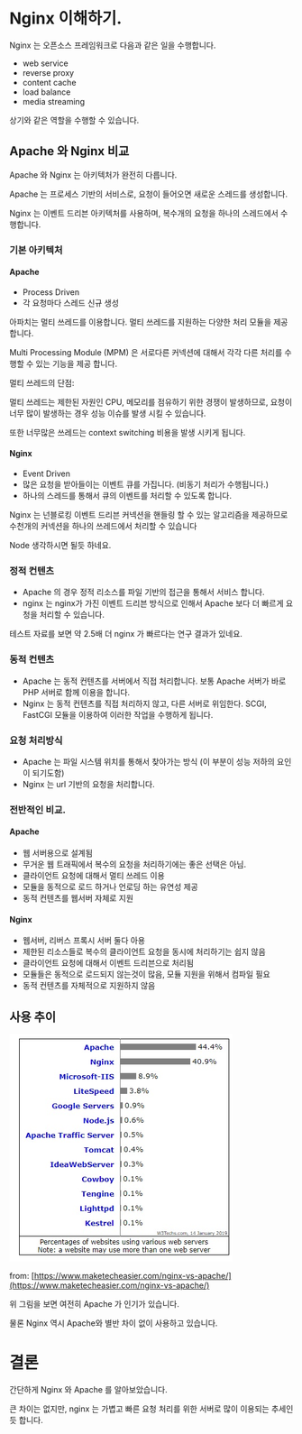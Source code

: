 # Nginx 이해하기.

Nginx 는 오픈소스 프레임워크로 다음과 같은 일을 수행합니다.

-   web service
-   reverse proxy
-   content cache
-   load balance
-   media streaming

상기와 같은 역할을 수행할 수 있습니다.

## Apache 와 Nginx 비교

Apache 와 Nginx 는 아키텍처가 완전히 다릅니다.

Apache 는 프로세스 기반의 서비스로, 요청이 들어오면 새로운 스레드를 생성합니다.

Nginx 는 이벤트 드리븐 아키텍처를 사용하며, 복수개의 요청을 하나의 스레드에서 수행합니다.

### 기본 아키텍처

#### Apache

-   Process Driven
-   각 요청마다 스레드 신규 생성

아파치는 멀티 쓰레드를 이용합니다. 멀티 쓰레드를 지원하는 다양한 처리 모듈을 제공합니다.

Multi Processing Module (MPM) 은 서로다른 커넥션에 대해서 각각 다른 처리를 수행할 수 있는 기능을 제공 합니다.

멀티 쓰레드의 단점:

멀티 쓰레드는 제한된 자원인 CPU, 메모리를 점유하기 위한 경쟁이 발생하므로, 요청이 너무 많이 발생하는 경우 성능 이슈를 발생 시킬 수 있습니다.

또한 너무많은 쓰레드는 context switching 비용을 발생 시키게 됩니다.

#### Nginx

-   Event Driven
-   많은 요청을 받아들이는 이벤트 큐를 가집니다. (비동기 처리가 수행됩니다.)
-   하나의 스레드를 통해서 큐의 이벤트를 처리할 수 있도록 합니다.

Nginx 는 넌블로킹 이벤트 드리븐 커넥션을 핸들링 할 수 있는 알고리즘을 제공하므로 수천개의 커넥션을 하나의 쓰레드에서 처리할 수 있습니다

Node 생각하시면 될듯 하네요.

### 정적 컨텐츠

-   Apache 의 경우 정적 리소스를 파일 기반의 접근을 통해서 서비스 합니다.
-   nginx 는 nginx가 가진 이벤트 드리븐 방식으로 인해서 Apache 보다 더 빠르게 요청을 처리할 수 있습니다.

테스트 자료를 보면 약 2.5배 더 nginx 가 빠르다는 연구 결과가 있네요.

### 동적 컨텐츠

-   Apache 는 동적 컨텐츠를 서버에서 직접 처리합니다. 보통 Apache 서버가 바로 PHP 서버로 함께 이용을 합니다.
-   Nginx 는 동적 컨텐츠를 직접 처리하지 않고, 다른 서버로 위임한다. SCGI, FastCGI 모듈을 이용하여 이러한 작업을 수행하게 됩니다.

### 요청 처리방식

-   Apache 는 파일 시스템 위치를 통해서 찾아가는 방식 (이 부분이 성능 저하의 요인이 되기도함)
-   Nginx 는 url 기반의 요청을 처리합니다.

### 전반적인 비교.

#### Apache

-   웹 서버용으로 설계됨
-   무거운 웹 트래픽에서 복수의 요청을 처리하기에는 좋은 선택은 아님.
-   클라이언트 요청에 대해서 멀티 쓰레드 이용
-   모듈을 동적으로 로드 하거나 언로딩 하는 유연성 제공
-   동적 컨텐츠를 웹서버 자체로 지원

#### Nginx

-   웹서버, 리버스 프록시 서버 둘다 아용
-   제한된 리소스들로 복수의 클라이언트 요청을 동시에 처리하기는 쉽지 않음
-   클라이언트 요청에 대해서 이벤트 드리븐으로 처리됨
-   모듈들은 동적으로 로드되지 않는것이 많음, 모듈 지원을 위해서 컴파일 필요
-   동적 컨텐츠를 자체적으로 지원하지 않음

## 사용 추이

![webserver.jpg](./webserver.jpg)

from: [https://www.maketecheasier.com/nginx-vs-apache/](https://www.maketecheasier.com/nginx-vs-apache/)

위 그림을 보면 여전히 Apache 가 인기가 있습니다.

물론 Nginx 역시 Apache와 별반 차이 없이 사용하고 있습니다.

# 결론

간단하게 Nginx 와 Apache 를 알아보았습니다.

큰 차이는 없지만, nginx 는 가볍고 빠른 요청 처리를 위한 서버로 많이 이용되는 추세인듯 합니다.
